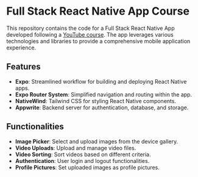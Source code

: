 # Full Stack React Native App Course

This repository contains the code for a Full Stack React Native App developed following a [YouTube course](https://www.youtube.com/watch?v=ZBCUegTZF7M). The app leverages various technologies and libraries to provide a comprehensive mobile application experience.

## Features

- **Expo**: Streamlined workflow for building and deploying React Native apps.
- **Expo Router System**: Simplified navigation and routing within the app.
- **NativeWind**: Tailwind CSS for styling React Native components.
- **Appwrite**: Backend server for authentication, database, and storage.

## Functionalities

- **Image Picker**: Select and upload images from the device gallery.
- **Video Uploads**: Upload and manage video files.
- **Video Sorting**: Sort videos based on different criteria.
- **Authentication**: User login and logout functionalities.
- **Profile Pictures**: Set uploaded images as profile pictures.


